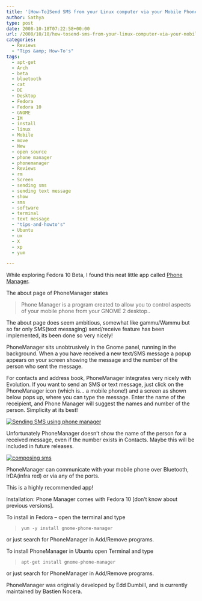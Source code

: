 ```yaml
---
title: '[How-To]Send SMS from your Linux computer via your Mobile Phone'
author: Sathya
type: post
date: 2008-10-18T07:22:58+00:00
url: /2008/10/18/how-tosend-sms-from-your-linux-computer-via-your-mobile-phone/
categories:
  - Reviews
  - "Tips &amp; How-To's"
tags:
  - apt-get
  - Arch
  - beta
  - bluetooth
  - cat
  - DE
  - Desktop
  - Fedora
  - Fedora 10
  - GNOME
  - IM
  - install
  - linux
  - Mobile
  - move
  - New
  - open source
  - phone manager
  - phonemanager
  - Reviews
  - rm
  - Screen
  - sending sms
  - sending text message
  - show
  - sms
  - software
  - terminal
  - text message
  - "tips-and-howto's"
  - Ubuntu
  - ux
  - X
  - xp
  - yum

---
```

While exploring Fedora 10 Beta, I found this neat little app called [Phone Manager][1].

The about page of PhoneManager states

> Phone Manager is a program created to allow you to control aspects of your mobile phone from your GNOME 2 desktop..

<!--more-->


  
The about page does seem ambitious, somewhat like gammu/Wammu but so far only SMS(text messaging) send/receive feature has been implemented, its been done so very nicely!

PhoneManager sits unobtrusively in the Gnome panel, running in the background. When a you have received a new text/SMS message a popup appears on your screen showing the message and the number of the person who sent the message.

<p style="text-align: left;">
  For contacts and address book, PhoneManager integrates very nicely with Evolution. If you want to send an SMS or text message, just click on the PhoneManager icon (which is&#8230; a mobile phone!) and a screen as shown below pops up, where you can type the message. Enter the name of the receipient, and Phone Manager will suggest the names and number of the person. Simplicity at its best!
</p>

<a href="http://www.flickr.com/photos/sathyabhat/2951304044/" target="_blank"><img class="aligncenter" src="http://farm4.static.flickr.com/3201/2951304044_c904549ced_m.jpg" alt="Sending SMS using phone manager" /></a>
  
Unfortunately PhoneManager doesn&#8217;t show the name of the person for a received message, even if the number exists in Contacts. Maybe this will be included in future releases.

<a href="http://www.flickr.com/photos/sathyabhat/2950451251/" target="_blank"><img class="aligncenter" src="http://farm4.static.flickr.com/3227/2950451251_81f941b573_m.jpg" alt="composing sms" /></a>

PhoneManager can communicate with your mobile phone over Bluetooth, IrDA(infra red) or via any of the ports.

This is a highly recommended app!

Installation: Phone Manager comes with Fedora 10 [don&#8217;t know about previous versions].

To install in Fedora &#8211; open the terminal and type

> `yum -y install gnome-phone-manager`

or just search for PhoneManager in Add/Remove programs.

To install PhoneManager in Ubuntu open Terminal and type

> `apt-get install gnome-phone-manager`

or just search for PhoneManager in Add/Remove programs.

PhoneManager was originally developed by Edd Dumbill, and is currently maintained by Bastien Nocera.

 [1]: http://live.gnome.org/PhoneManager